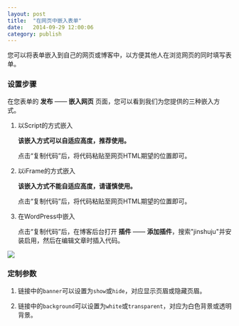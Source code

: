 ```yaml
---
layout: post
title:  "在网页中嵌入表单"
date:   2014-09-29 12:00:06
category: publish
---
```


您可以将表单嵌入到自己的网页或博客中，以方便其他人在浏览网页的同时填写表单。

### 设置步骤

在您表单的 **发布** —— **嵌入网页** 页面，您可以看到我们为您提供的三种嵌入方式。

1. 以Script的方式嵌入

	**该嵌入方式可以自适应高度，推荐使用。**

	点击“复制代码”后，将代码粘贴至网页HTML期望的位置即可。  

2. 以iFrame的方式嵌入

	**该嵌入方式不能自适应高度，请谨慎使用。**

	点击“复制代码”后，将代码粘贴至网页HTML期望的位置即可。  

3. 在WordPress中嵌入

	点击“复制代码”后，在博客后台打开 **插件** —— **添加插件**，搜索"jinshuju"并安装启用，然后在编辑文章时插入代码。  	

![](http://jinshuju-help-pics.b0.upaiyun.com/images/embedded-index.png)

### 定制参数

1. 链接中的`banner`可以设置为`show`或`hide`，对应显示页眉或隐藏页眉。	

2. 链接中的`background`可以设置为`white`或`transparent`，对应为白色背景或透明背景。
